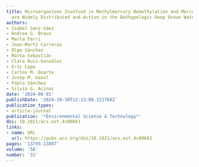 ```yaml
---
title: Microorganisms Involved in Methylmercury Demethylation and Mercury Reduction
  are Widely Distributed and Active in the Bathypelagic Deep Ocean Waters
authors:
- Isabel Sanz-Sáez
- Andrea G. Bravo
- Marta Ferri
- Joan-Martí Carreras
- Olga Sánchez
- Marta Sebastián
- Clara Ruiz-González
- Eric Capo
- Carlos M. Duarte
- Josep M. Gasol
- Pablo Sánchez
- Silvia G. Acinas
date: '2024-08-01'
publishDate: '2024-10-30T12:13:09.122788Z'
publication_types:
- article-journal
publication: '*Environmental Science & Technology*'
doi: 10.1021/acs.est.4c00663
links:
- name: URL
  url: https://pubs.acs.org/doi/10.1021/acs.est.4c00663
pages: '13795-13807'
volume: '58'
number: '31'
---
```

